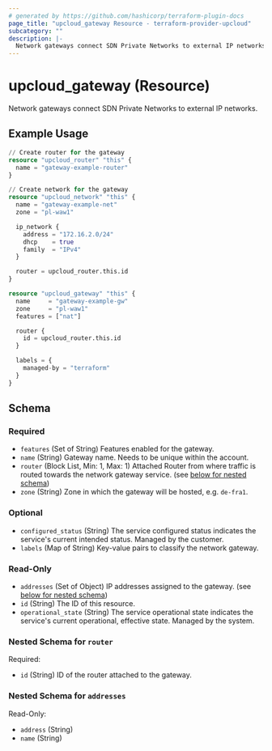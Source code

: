 ```yaml
---
# generated by https://github.com/hashicorp/terraform-plugin-docs
page_title: "upcloud_gateway Resource - terraform-provider-upcloud"
subcategory: ""
description: |-
  Network gateways connect SDN Private Networks to external IP networks.
---
```


# upcloud_gateway (Resource)

Network gateways connect SDN Private Networks to external IP networks.

## Example Usage

```terraform
// Create router for the gateway
resource "upcloud_router" "this" {
  name = "gateway-example-router"
}

// Create network for the gateway
resource "upcloud_network" "this" {
  name = "gateway-example-net"
  zone = "pl-waw1"

  ip_network {
    address = "172.16.2.0/24"
    dhcp    = true
    family  = "IPv4"
  }

  router = upcloud_router.this.id
}

resource "upcloud_gateway" "this" {
  name     = "gateway-example-gw"
  zone     = "pl-waw1"
  features = ["nat"]

  router {
    id = upcloud_router.this.id
  }

  labels = {
    managed-by = "terraform"
  }
}
```

<!-- schema generated by tfplugindocs -->
## Schema

### Required

- `features` (Set of String) Features enabled for the gateway.
- `name` (String) Gateway name. Needs to be unique within the account.
- `router` (Block List, Min: 1, Max: 1) Attached Router from where traffic is routed towards the network gateway service. (see [below for nested schema](#nestedblock--router))
- `zone` (String) Zone in which the gateway will be hosted, e.g. `de-fra1`.

### Optional

- `configured_status` (String) The service configured status indicates the service's current intended status. Managed by the customer.
- `labels` (Map of String) Key-value pairs to classify the network gateway.

### Read-Only

- `addresses` (Set of Object) IP addresses assigned to the gateway. (see [below for nested schema](#nestedatt--addresses))
- `id` (String) The ID of this resource.
- `operational_state` (String) The service operational state indicates the service's current operational, effective state. Managed by the system.

<a id="nestedblock--router"></a>
### Nested Schema for `router`

Required:

- `id` (String) ID of the router attached to the gateway.


<a id="nestedatt--addresses"></a>
### Nested Schema for `addresses`

Read-Only:

- `address` (String)
- `name` (String)


